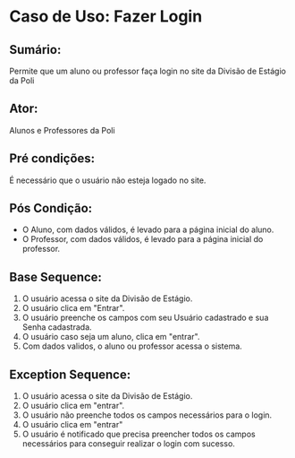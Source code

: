 # Caso de Uso: Fazer Login

## Sumário: 
Permite que um aluno ou professor faça login no site da Divisão de Estágio da Poli

## Ator:
Alunos e Professores da Poli

## Pré condições:
É necessário que o usuário não esteja logado no site.

## Pós Condição:
* O Aluno, com dados válidos, é levado para a página inicial do aluno.
* O Professor, com dados válidos, é levado para a página inicial do professor.

## Base Sequence:
1. O usuário acessa o site da Divisão de Estágio.
2. O usuário clica em "Entrar".
3. O usuário preenche os campos com seu Usuário cadastrado e sua Senha cadastrada.
4. O usuário caso seja um aluno, clica em "entrar".
5. Com dados validos, o aluno ou professor acessa o sistema.

## Exception Sequence:
1. O usuário acessa o site da Divisão de Estágio.
2. O usuário clica em "entrar".
3. O usuário não preenche todos os campos necessários para o login.
4. O usuário clica em "entrar"
5. O usuário é notificado que precisa preencher todos os campos necessários para conseguir realizar o login com sucesso.
